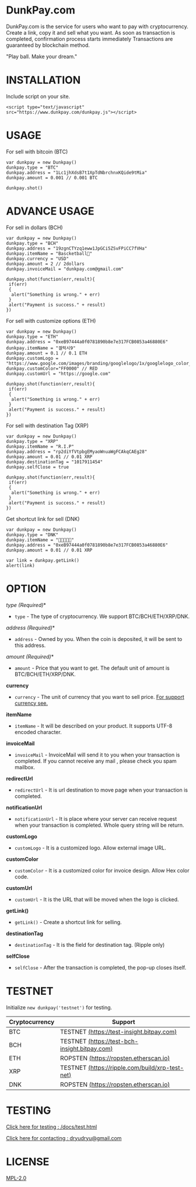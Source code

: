 # DunkPay.com

DunkPay.com is the service for users who want to pay with cryptocurrency.
Create a link, copy it and sell what you want.
As soon as transaction is completed, confirmation process starts immediately
Transactions are guaranteed by blockchain method.

"Play ball. Make your dream."

# INSTALLATION
Include script on your site.

```
<script type="text/javascript" src="https://www.dunkpay.com/dunkpay.js"></script>
```

# USAGE

For sell ​​with bitcoin (BTC)

```
var dunkpay = new Dunkpay()
dunkpay.type = "BTC"
dunkpay.address = "1Lc1jhXdsB7t1XpTdNbrchnxKQide9tMia"
dunkpay.amount = 0.001 // 0.001 BTC

dunkpay.shot()
```

# ADVANCE USAGE

For sell ​​in dollars (BCH)

```
var dunkpay = new Dunkpay()
dunkpay.type = "BCH"
dunkpay.address = "19zgnCTYzq1eww1JpGCi5ZSvFPiCC7fVHa"
dunkpay.itemName = "Bascketball🏀"
dunkpay.currency = "USD" 
dunkpay.amount = 2 // 2dollars
dunkpay.invoiceMail = "dunkpay.com@gmail.com"

dunkpay.shot(function(err,result){
 if(err)
 {
  alert("Something is wrong." + err)
 } 
 alert("Payment is success." + result)		
})
```

For sell with customize options (ETH)

```
var dunkpay = new Dunkpay()
dunkpay.type = "ETH"
dunkpay.address = "0xeB97444a0f0781890b8e7e317FCB0853a46880E6"
dunkpay.itemName = "겔럭시9"
dunkpay.amount = 0.1 // 0.1 ETH  
dunkpay.customLogo = "https://www.google.com/images/branding/googlelogo/1x/googlelogo_color_272x92dp.png" 
dunkpay.customColor="FF0000" // RED
dunkpay.customUrl = "https://google.com"

dunkpay.shot(function(err,result){
 if(err)
 {
  alert("Something is wrong." + err)
 } 
 alert("Payment is success." + result)			
})
```

For sell with destination Tag (XRP)

```
var dunkpay = new Dunkpay()
dunkpay.type = "XRP"
dunkpay.itemName = "R.I.P"
dunkpay.address = "rp2diYfVtpbgEMyaoWnuaWgFCAkqCAEg28"
dunkpay.amount = 0.01 // 0.01 XRP  
dunkpay.destinationTag = "1017911454"
dunkpay.selfClose = true

dunkpay.shot(function(err,result){
 if(err)
 {
  alert("Something is wrong." + err)
 } 
 alert("Payment is success." + result)			
})
```

Get shortcut link for sell (DNK)

```
var dunkpay = new Dunkpay()
dunkpay.type = "DNK"
dunkpay.itemName = "🧚🧚🧚🧚🧚"
dunkpay.address = "0xeB97444a0f0781890b8e7e317FCB0853a46880E6"
dunkpay.amount = 0.01 // 0.01 XRP  

var link = dunkpay.getLink()
alert(link)
```

# OPTION

**type (Required*)**
- `type` - The type of cryptocurrency. We support BTC/BCH/ETH/XRP/DNK. 

**address (Required*)**
- `address` - Owned by you. When the coin is deposited, it will be sent to this address. 

**amount (Required*)**
- `amount` - Price that you want to get. The default unit of amount is BTC/BCH/ETH/XRP/DNK. 

**currency**
- `currency` - The unit of currency that you want to sell price. [For support currency see.](https://blockchain.info/api/exchange_rates_api)

**itemName**
- `itemName` - It will be described on your product. It supports UTF-8 encoded character.

**invoiceMail**
- `invoiceMail` - InvoiceMail will send it to you when your transaction is completed. If you cannot receive any mail , please check you spam mailbox. 

**redirectUrl**
- `redirectUrl` - It is url destination to move page when your transaction is completed. 

**notificationUrl**
- `notificationUrl` - It is place where your server can receive request when your transaction is completed. Whole query string will be return. 

**customLogo**
- `customLogo` - It is a customized logo. Allow external image URL. 

**customColor**
- `customColor` - It is a customized color for invoice design. Allow Hex color code. 

**customUrl**
- `customUrl` - It is the URL that will be moved when the logo is clicked. 

**getLink()**
- `getLink()` - Create a shortcut link for selling.

**destinationTag**
- `destinationTag` - It is the field for destination tag. (Ripple only)

**selfClose**
- `selfClose` - After the transaction is completed, the pop-up closes itself. 


# TESTNET
Initialize `new dunkpay('testnet')` for testing.

Cryptocurrency | Support 
------------ | -------------
BTC | TESTNET [(https://test-insight.bitpay.com)](https://test-insight.bitpay.com)
BCH | TESTNET [(https://test-bch-insight.bitpay.com)](https://test-bch-insight.bitpay.com)
ETH | ROPSTEN [(https://ropsten.etherscan.io)](https://ropsten.etherscan.io)
XRP | TESTNET [(https://ripple.com/build/xrp-test-net)](https://ripple.com/build/xrp-test-net)
DNK | ROPSTEN [(https://ropsten.etherscan.io)](https://ropsten.etherscan.io)

# TESTING
 [Click here for testing : /docs/test.html](/docs/test.html)

 [Click here for contacting : dryudryu@gmail.com](mailto:dryudryu@gmail.com)

# LICENSE
[MPL-2.0](https://www.mozilla.org/MPL/2.0/)
